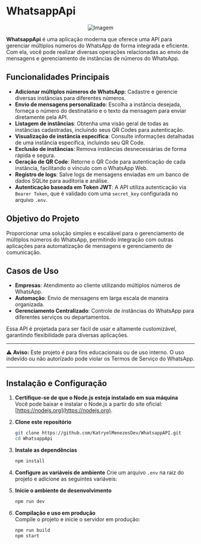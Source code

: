 # WhatsappApi

<p align="center">
  <img src="https://i.imgur.com/LrgydoM.jpeg" alt="Imagem" />
</p>

**WhatsappApi** é uma aplicação moderna que oferece uma API para gerenciar múltiplos números do WhatsApp de forma integrada e eficiente. Com ela, você pode realizar diversas operações relacionadas ao envio de mensagens e gerenciamento de instâncias de números do WhatsApp.  

## Funcionalidades Principais  

- **Adicionar múltiplos números de WhatsApp**: Cadastre e gerencie diversas instâncias para diferentes números.  
- **Envio de mensagens personalizado**: Escolha a instância desejada, forneça o número do destinatário e o texto da mensagem para enviar diretamente pela API.  
- **Listagem de instâncias**: Obtenha uma visão geral de todas as instâncias cadastradas, incluindo seus QR Codes para autenticação.  
- **Visualização de instância específica**: Consulte informações detalhadas de uma instância específica, incluindo seu QR Code.  
- **Exclusão de instâncias**: Remova instâncias desnecessárias de forma rápida e segura.  
- **Geração de QR Code**: Retorne o QR Code para autenticação de cada instância, facilitando o vínculo com o WhatsApp Web.  
- **Registro de logs**: Salve logs de mensagens enviadas em um banco de dados SQLite para auditoria e análise.  
- **Autenticação baseada em Token JWT**: A API utiliza autenticação via `Bearer Token`, que é validado com uma `secret_key` configurada no arquivo `.env`.  

## Objetivo do Projeto  

Proporcionar uma solução simples e escalável para o gerenciamento de múltiplos números do WhatsApp, permitindo integração com outras aplicações para automatização de mensagens e gerenciamento de comunicação.  

## Casos de Uso  

- **Empresas**: Atendimento ao cliente utilizando múltiplos números de WhatsApp.  
- **Automação**: Envio de mensagens em larga escala de maneira organizada.  
- **Gerenciamento Centralizado**: Controle de instâncias do WhatsApp para diferentes serviços ou departamentos.  

Essa API é projetada para ser fácil de usar e altamente customizável, garantindo flexibilidade para diversas aplicações.  

---

⚠️ **Aviso:** Este projeto é para fins educacionais ou de uso interno. O uso indevido ou não autorizado pode violar os Termos de Serviço do WhatsApp.  

---

## Instalação e Configuração  

1. **Certifique-se de que o Node.js esteja instalado em sua máquina**  
   Você pode baixar e instalar o Node.js a partir do site oficial: [https://nodejs.org](https://nodejs.org).  

2. **Clone este repositório**  
   ```bash
   git clone https://github.com/KatryelMenezesDev/WhatsappAPI.git
   cd WhatsappApi

3. **Instale as dependências**  
   ```bash
   npm install

4. **Configure as variáveis de ambiente**
   Crie um arquivo `.env` na raiz do projeto e adicione as seguintes variáveis:

5. **Inicie o ambiente de desenvolvimento** 
   ```bash
   npm run dev

6. **Compilação e uso em produção**  
   Compile o projeto e inicie o servidor em produção:
   ```bash
   npm run build
   npm start